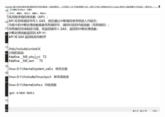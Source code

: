 ![![高清晰度Pov & 色情视频免费- 色情网站。](https://zh.pornophotowomans.com/media/thumbs/6/v00756.jpg?1536978681)![高清晰度Pov & 色情视频免费- 色情网站。](https://zh.pornophotowomans.com/media/thumbs/6/v00756.jpg?1536978681)](3.11_参考.assets/image-20220412172848058.png)
